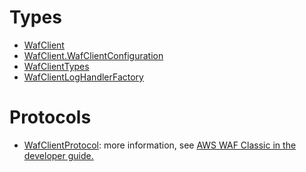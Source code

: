 # Types

  - [WafClient](/aws-sdk-swift/reference/0.x/AWSWAF/WafClient)
  - [WafClient.WafClientConfiguration](/aws-sdk-swift/reference/0.x/AWSWAF/WafClient_WafClientConfiguration)
  - [WafClientTypes](/aws-sdk-swift/reference/0.x/AWSWAF/WafClientTypes)
  - [WafClientLogHandlerFactory](/aws-sdk-swift/reference/0.x/AWSWAF/WafClientLogHandlerFactory)

# Protocols

  - [WafClientProtocol](/aws-sdk-swift/reference/0.x/AWSWAF/WafClientProtocol):
    more information, see <a href="https://docs.aws.amazon.com/waf/latest/developerguide/classic-waf-chapter.html">AWS
    WAF Classic in the developer guide.
